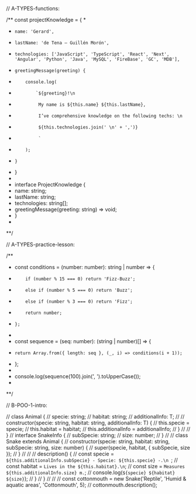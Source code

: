 // A-TYPES-functions:

/** const projectKnowledge = {
*
*     name: 'Gerard',
*     lastName: 'de Tena – Guillén Morón',
*     technologies: ['JavaScript', 'TypeScript', 'React', 'Next', 'Angular', 'Python', 'Java', 'MySQL', 'FireBase', 'GC', 'MDB'],
*     greetingMessage(greeting) {
*         console.log(
*             `${greeting}!\n
*              My name is ${this.name} ${this.lastName},
*              I’ve comprehensive knowledge on the following techs: \n
*              ${this.technologies.join(' \n' + ',')}
*              `
*         );
*     }
* }
*
* interface ProjectKnowledge {
*  name: string;
*  lastName: string;
*  technologies: string[];
*  greetingMessage(greeting: string) => void;
* }
*
**/



// A-TYPES-practice-lesson:

/**
* const conditions = (number: number): string | number => {
*         if (number % 15 === 0) return 'Fizz-Buzz';
*         else if (number % 5 === 0) return 'Buzz';
*         else if (number % 3 === 0) return 'Fizz';
*         return number;
*     };
*
* const sequence = (seq: number): (string | number)[] => {
*     return Array.from({ length: seq }, (_, i) => conditions(i + 1));
* };
*
* console.log(sequence(100).join(', ').toUpperCase());
*
**/


// B-POO-1-intro:


// class Animal<T> {
//     specie: string;
//     habitat: string;
//     additionalInfo: T;
//
//     constructor(specie: string, habitat: string, additionalInfo: T) {
//         this.specie = specie;
//         this.habitat = habitat;
//         this.additionalInfo = additionalInfo;
//     }
//
// }
//     interface SnakeInfo {
//     subSpecie: string;
//     size: number;
// }
//
// class Snake extends Animal<SnakeInfo> {
//     constructor(specie: string, habitat: string, subSpecie: string, size: number) {
//         super(specie, habitat, { subSpecie, size });
//     }
//
//
//     description() {
//         const specie = `${this.additionalInfo.subSpecie} - Specie: ${this.specie} -.\n `;
//         const habitat = `Lives in the ${this.habitat}.\n`;
//         const size = `Measures ${this.additionalInfo.size} m.`;
//         console.log(`${specie} ${habitat} ${size}`);
//     }
// }
//
//
// const cottonmouth = new Snake('Reptile', 'Humid & aquatic areas', 'Cottonmouth', 5);
// cottonmouth.description();
